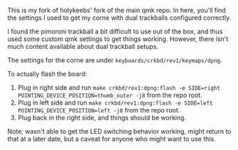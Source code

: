 This is my fork of holykeebs' fork of the main qmk repo. In here, you'll find the settings I used to get my corne with dual trackballs configured correctly.

I found the pimoroni trackball a bit difficult to use out of the box, and thus used some custom qmk settings to get things working. However, there isn't much content available about dual trackball setups.

The settings for the corne are under `keyboards/crkbd/rev1/keymaps/dpng`.

To actually flash the board:
1. Plug in right side and run `make crkbd/rev1:dpng:flash -e SIDE=right POINTING_DEVICE_POSITION=thumb_outer -j8` from the repo root.
2. Plug in left side and run `make crkbd/rev1:dpng:flash -e SIDE=left POINTING_DEVICE_POSITION=left -j8` from the repo root.
3. Plug back in the right side, and things should be working.

Note; wasn't able to get the LED switching behavior working, might return to that at a later date, but a caveat for anyone who might want to use this.
